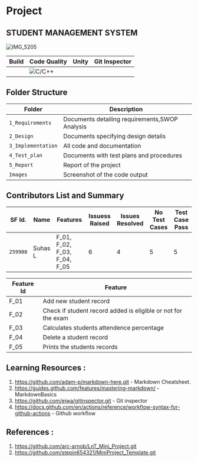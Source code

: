 # Project

## STUDENT MANAGEMENT SYSTEM

![IMG_5205](https://user-images.githubusercontent.com/80455876/114570204-4499fc80-9c93-11eb-8b6e-39622b758937.JPG)


Build | Code Quality | Unity | Git Inspector
|---------|------------|-----------|----------------
|         | ![C/C++](https://www.code-inspector.com/project/21296/status/svg) |    | 

## Folder Structure
Folder             | Description
-------------------| -----------------------------------------------
`1_Requirements`   | Documents detailing requirements,SWOP Analysis
`2_Design`         | Documents specifying design details
`3_Implementation` | All code and documentation
`4_Test_plan`      | Documents with test plans and procedures
`5_Report`         | Report of the project
`Images`           | Screenshot of the code output

## Contributors List and Summary

SF Id. |  Name   |    Features    | Issuess Raised |Issues Resolved|No Test Cases|Test Case Pass
-------|---------|----------------|----------------|---------------|-------------|--------------
`259908` | Suhas L  | F_01, F_02, F_03, F_04, F_05  | 6     | 4   |5  |5  

| Feature Id | Feature |
| -----------|---------|
|F_01| Add new student record |
|F_02| Check if student record added is eligible or not for the exam |
|F_03| Calculates students attendence percentage |
|F_04| Delete a student record |
|F_05| Prints the students records| 


## Learning Resources :

1. https://github.com/adam-p/markdown-here.git - Markdown Cheatsheet.
2. https://guides.github.com/features/mastering-markdown/ - MarkdownBasics
3. https://github.com/ejwa/gitinspector.git - Git inspector
4. https://docs.github.com/en/actions/reference/workflow-syntax-for-github-actions - Github workflow

## References :

1. https://github.com/arc-arnob/LnT_Mini_Project.git
2. https://github.com/stepin654321/MiniProject_Template.git
